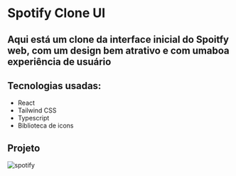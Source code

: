 # Spotify Clone UI

## Aqui está um clone da interface inicial do Spoitfy web, com um design bem atrativo e com umaboa experiência de usuário

## Tecnologias usadas:
- React
- Tailwind CSS
- Typescript
- Biblioteca de icons

## Projeto
![spotify](https://github.com/013Edu/spotify-clone/assets/91925011/733f286f-f6c7-4e60-8b11-642522adacc7)
